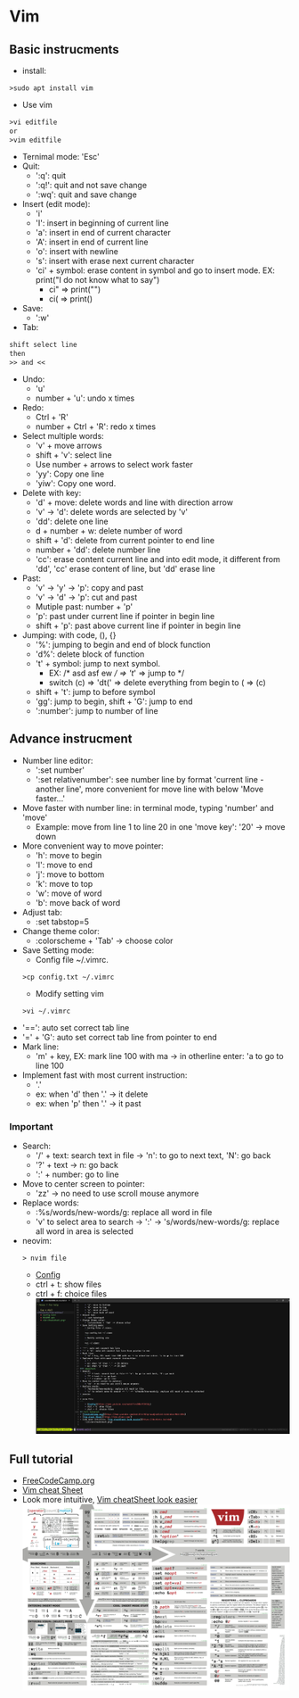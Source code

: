 # Vim
## Basic instrucments
* install:
```
>sudo apt install vim
```
* Use vim
```
>vi editfile
or
>vim editfile
```
* Ternimal mode: 'Esc'
* Quit: 
	* ':q': quit
	* ':q!': quit and not save change
	* ':wq': quit and save change
* Insert (edit mode):
	* 'i'
	* 'I': insert in beginning of current line
	* 'a': insert in end of current character
	* 'A': insert in end of current line
	* 'o': insert with newline
	* 's': insert with erase next current character
	* 'ci' + symbol: erase content in symbol and go to insert mode. EX: print("I do not know what to say")
		* ci" => print("")
		* ci( => print()
* Save:
	* ':w'
* Tab:
```
shift select line 
then
>> and <<
```
* Undo:
	* 'u'
	* number + 'u': undo x times
* Redo:
	* Ctrl + 'R'
	* number + Ctrl + 'R': redo x times
* Select multiple words:
	* 'v' + move arrows
	* shift + 'v': select line
	* Use number + arrows to select work faster
	* 'yy': Copy one line
	* 'yiw': Copy one word.
* Delete with key:
	* 'd' + move: delete words and line with direction arrow
	* 'v' -> 'd': delete words are selected by 'v'
	* 'dd': delete one line 
	* d + number + w: delete number of word
	* shift + 'd': delete from current pointer to end line
	* number + 'dd': delete number line
	* 'cc': erase content current line and into edit mode, it different from 'dd', 'cc' erase content of line, but 'dd' erase line
* Past:
	* 'v' -> 'y' -> 'p': copy and past
	* 'v' -> 'd' -> 'p': cut and past
	* Mutiple past: number + 'p'	
	* 'p': past under current line if pointer in begin line
	* shift + 'p': past above current line if pointer in begin line
* Jumping: with code, (), {}
	* '%': jumping to begin and end of block function
	* 'd%': delete block of function
	* 't' + symbol: jump to next symbol.
		* EX: /* asd asf ew */ => 't*' => jump to */
		* switch (c) => 'dt(' => delete everything from begin to ( => (c)
	* shift + 't': jump to before symbol
	* 'gg': jump to begin, shift + 'G': jump to end
	* ':number': jump to number of line
## Advance instrucment
* Number line editor:
	* ':set number'
	* ':set relativenumber': see number line by format 'current line - another line', more convenient for move line with below 'Move faster...'
* Move faster with number line: in terminal mode, typing 'number' and 'move'
	* Example: move from line 1 to line 20 in one 'move key': '20' -> move down
* More convenient way to move pointer:
	* 'h': move to begin
	* 'l': move to end
	* 'j': move to bottom
	* 'k': move to top
	* 'w': move of word
	* 'b': move back of word
* Adjust tab:
	* :set tabstop=5
* Change theme color:
	* :colorscheme + 'Tab' -> choose color
* Save Setting mode:
	* Config file ~/.vimrc.
	```
	>cp config.txt ~/.vimrc
	```
	* Modify setting vim
	```
	>vi ~/.vimrc
	```
* '==': auto set correct tab line
* '=' + 'G': auto set correct tab line from pointer to end
* Mark line:
	* 'm' + key, EX: mark line 100 with ma -> in otherline enter: 'a to go to line 100
* Implement fast with most current instruction:
	* '.'
	* ex: when 'd' then '.' -> it delete
	* ex: when 'p' then '.' -> it past	
### Important
* Search: 
	* '/' + text: search text in file -> 'n': to go to next text, 'N': go back 
	* '?' + text -> n: go back
	* ':' + number: go to line
* Move to center screen to pointer:
	* 'zz' -> no need to use scroll mouse anymore
* Replace words:
	* :%s/words/new-words/g: replace all word in file
	* 'v' to select area to search -> ':' -> 's/words/new-words/g: replace all word in area is selected
* neovim:
	```
	> nvim file
	```
	* [Config](https://www.youtube.com/watch?v=JWReY93Vl6g)
	* ctrl + t: show files
	* ctrl + f: choice files
![](images/neovim.png)
## Full tutorial
* [FreeCodeCamp.org](https://www.youtube.com/watch?v=RZ4p-saaQkc&list=LL&index=9&t=359s)
* [Vim cheat Sheet](https://vim.rtorr.com/)
* Look more intuitive, [Vim cheatSheet look easier](https://devhints.io/vim)
		![](images/vim-cheatsheet.png)

